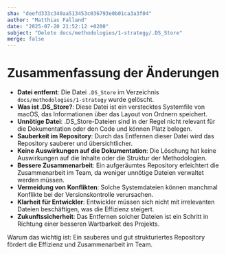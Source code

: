 ```yaml
---
sha: "deefd333c340aa513453c036793e0b01ca3a3f04"
author: "Matthias Falland"
date: "2025-07-20 21:52:12 +0200"
subject: "Delete docs/methodologies/1-strategy/.DS_Store"
merge: false
---
```


# Zusammenfassung der Änderungen

- **Datei entfernt**: Die Datei `.DS_Store` im Verzeichnis `docs/methodologies/1-strategy` wurde gelöscht.
- **Was ist .DS_Store?**: Diese Datei ist ein verstecktes Systemfile von macOS, das Informationen über das Layout von Ordnern speichert.
- **Unnötige Datei**: .DS_Store-Dateien sind in der Regel nicht relevant für die Dokumentation oder den Code und können Platz belegen.
- **Sauberkeit im Repository**: Durch das Entfernen dieser Datei wird das Repository sauberer und übersichtlicher.
- **Keine Auswirkungen auf die Dokumentation**: Die Löschung hat keine Auswirkungen auf die Inhalte oder die Struktur der Methodologien.
- **Bessere Zusammenarbeit**: Ein aufgeräumtes Repository erleichtert die Zusammenarbeit im Team, da weniger unnötige Dateien verwaltet werden müssen.
- **Vermeidung von Konflikten**: Solche Systemdateien können manchmal Konflikte bei der Versionskontrolle verursachen.
- **Klarheit für Entwickler**: Entwickler müssen sich nicht mit irrelevanten Dateien beschäftigen, was die Effizienz steigert.
- **Zukunftssicherheit**: Das Entfernen solcher Dateien ist ein Schritt in Richtung einer besseren Wartbarkeit des Projekts.

Warum das wichtig ist: Ein sauberes und gut strukturiertes Repository fördert die Effizienz und Zusammenarbeit im Team.

